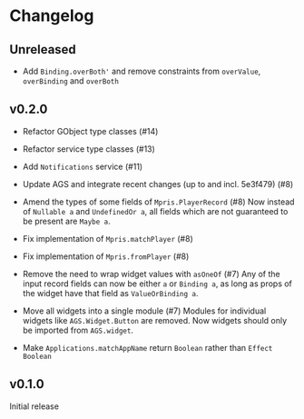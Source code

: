 # Changelog

## Unreleased

- Add `Binding.overBoth'` and remove constraints from `overValue`, `overBinding` and `overBoth`

## v0.2.0

- Refactor GObject type classes (#14)

- Refactor service type classes (#13)

- Add `Notifications` service (#11)

- Update AGS and integrate recent changes (up to and incl. 5e3f479) (#8)

- Amend the types of some fields of `Mpris.PlayerRecord` (#8)
Now instead of `Nullable a` and `UndefinedOr a`, all fields which are not guaranteed to be present are `Maybe a`.

- Fix implementation of `Mpris.matchPlayer` (#8)

- Fix implementation of `Mpris.fromPlayer` (#8)

- Remove the need to wrap widget values with `asOneOf` (#7)
Any of the input record fields can now be either `a` or `Binding a`, as long as props of the widget have that field as `ValueOrBinding a`.

- Move all widgets into a single module (#7)
Modules for individual widgets like `AGS.Widget.Button` are removed.
Now widgets should only be imported from `AGS.widget`.

- Make `Applications.matchAppName` return `Boolean` rather than `Effect Boolean`

## v0.1.0
Initial release
